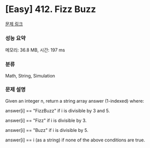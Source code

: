 # [Easy] 412. Fizz Buzz

[문제 링크](https://leetcode.com/problems/fizz-buzz/) 

### 성능 요약

메모리: 36.8 MB, 시간:  197 ms

### 분류

Math, String, Simulation

### 문제 설명

<p>Given an integer n, return a string array answer (1-indexed) where:</p>
<p>answer[i] == "FizzBuzz" if i is divisible by 3 and 5.</p>
<p>answer[i] == "Fizz" if i is divisible by 3.</p>
<p>answer[i] == "Buzz" if i is divisible by 5.</p>
<p>answer[i] == i (as a string) if none of the above conditions are true.</p>
